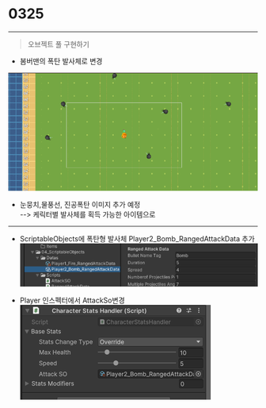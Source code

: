 # 0325  
---  
> 오브젝트 풀 구현하기  

- 봄버맨의 폭탄 발사체로 변경

![alt text](image.png)  

- 눈뭉치,물풍선, 진공폭탄 이미지 추가 예정  
--> 케릭터별 발사체를 획득 가능한 아이템으로 

-----  

- ScriptableObjects에 폭탄형 발사체 Player2_Bomb_RangedAttackData 추가  
![alt text](image-1.png)  


- Player 인스펙터에서 AttackSo변경  
![alt text](image-2.png) 